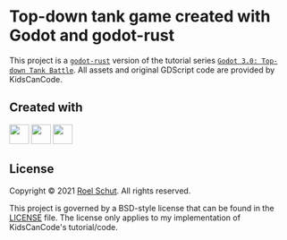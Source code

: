 # Top-down tank game created with Godot and godot-rust

This project is a [`godot-rust`](https://github.com/godot-rust/godot-rust) version of the tutorial series [`Godot 3.0: Top-down Tank Battle`](https://www.youtube.com/watch?v=sQ1FpD0DYF8&list=PLsk-HSGFjnaFC8kEv6MaLXnnDcevGpSWf).
All assets and original GDScript code are provided by KidsCanCode.

## Created with
<a href="https://www.jetbrains.com/?from=roeldev" target="_blank"><img src="https://blog.jetbrains.com/wp-content/uploads/2019/01/clion_icon.svg" width="35" /></a>
 <a href="https://godotengine.org/" target="_blank"><img src="https://upload.wikimedia.org/wikipedia/commons/6/6a/Godot_icon.svg" width=35 /></a>
 <a href="https://godot-rust.github.io/" target="_blank"><img src="https://github.com/godot-rust/godot-rust/raw/master/assets/godot-ferris.svg" width=35 /></a>

## License
Copyright © 2021 [Roel Schut](https://roelschut.nl). All rights reserved.

This project is governed by a BSD-style license that can be found in the [LICENSE](LICENSE) file.
The license only applies to my implementation of KidsCanCode's tutorial/code.